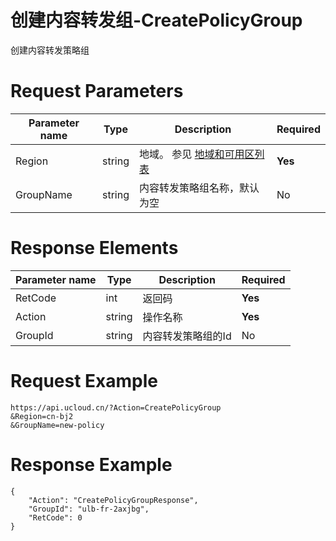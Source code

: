 # 创建内容转发组-CreatePolicyGroup

创建内容转发策略组

# Request Parameters
|Parameter name|Type|Description|Required|
|---|---|---|---|
|Region|string|地域。 参见 [地域和可用区列表](../summary/regionlist.html)|**Yes**|
|GroupName|string|内容转发策略组名称，默认为空|No|

# Response Elements
|Parameter name|Type|Description|Required|
|---|---|---|---|
|RetCode|int|返回码|**Yes**|
|Action|string|操作名称|**Yes**|
|GroupId|string|内容转发策略组的Id|No|

# Request Example
```
https://api.ucloud.cn/?Action=CreatePolicyGroup
&Region=cn-bj2
&GroupName=new-policy
```

# Response Example
```
{
    "Action": "CreatePolicyGroupResponse", 
    "GroupId": "ulb-fr-2axjbg", 
    "RetCode": 0
}
```

